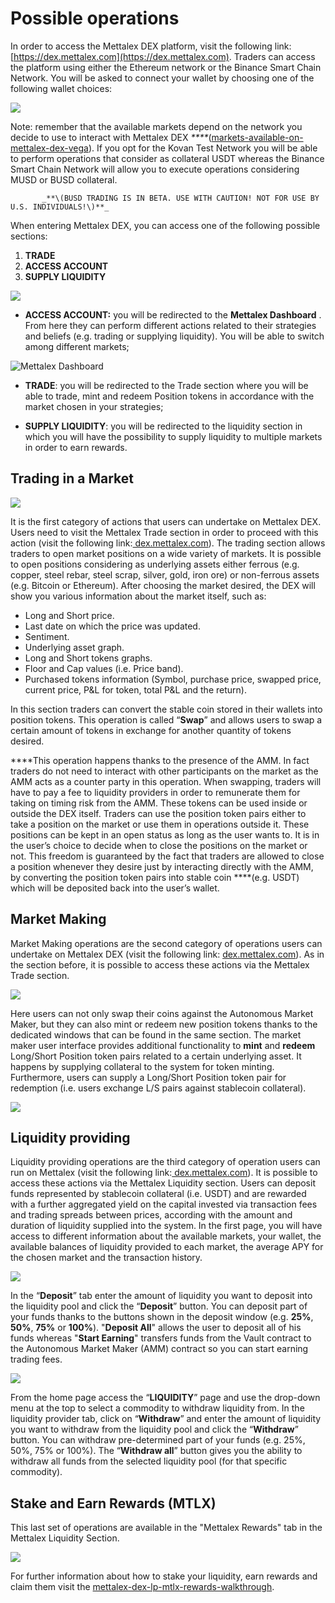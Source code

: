 # Possible operations

In order to access the Mettalex DEX platform, visit the following link: [https://dex.mettalex.com](https://dex.mettalex.com).  Traders can access the platform using either the Ethereum network or the Binance Smart Chain Network. You will be asked to connect your wallet by choosing one of the following wallet choices:

![](https://lh3.googleusercontent.com/QVfNc5KOrcOusBktVAodWCfC47qMQ1jPai8dvDD3idW1U_A4B5Su8Rpc7UC5hwmPpZvvBUg5e9x6tv1ICdeDXE-oTW6SL2dT8qqT5pSAL5fYneYe1fJt7X7vJ_vCXLhPZLf8xDua)

Note: remember that the available markets depend on the network you decide to use to interact with Mettalex DEX _****_\([markets-available-on-mettalex-dex-vega](markets-available-on-mettalex-dex-vega.md)\). If you opt for the Kovan Test Network you will be able to perform operations that consider as collateral USDT whereas the Binance Smart Chain Network will allow you to execute operations considering MUSD or BUSD collateral. 

           _**\(BUSD TRADING IS IN BETA. USE WITH CAUTION! NOT FOR USE BY U.S. INDIVIDUALS!\)**_

When entering Mettalex DEX, you can access one of the following possible sections:

1. **TRADE**
2. **ACCESS ACCOUNT**
3. **SUPPLY LIQUIDITY**

![](.gitbook/assets/dex.png)

* **ACCESS ACCOUNT:** you will be redirected to the **Mettalex Dashboard** . From here they can perform different actions related to their strategies and beliefs \(e.g. trading or supplying liquidity\). You will be able to switch among different markets;

![Mettalex Dashboard](.gitbook/assets/1%20%281%29.png)

* **TRADE**: you will be redirected to the Trade section where you will be able to trade, mint and redeem Position tokens in accordance with the market chosen in your strategies;



* **SUPPLY LIQUIDITY**: you will be redirected to the liquidity section in which you will have the possibility to supply liquidity to multiple markets in order to earn rewards.

## **Trading in a Market**

![](.gitbook/assets/1%20%281%29.png)

It is the first category of actions that users can undertake on Mettalex DEX. Users need to visit the Mettalex Trade section in order to proceed with this action \(visit the following link:[ dex.mettalex.com](http://dex.mettalex.com/)\). The trading section allows traders to open market positions on a wide variety of markets. It is possible to open positions considering as underlying assets either ferrous \(e.g. copper, steel rebar, steel scrap, silver, gold, iron ore\) or non-ferrous assets \(e.g. Bitcoin or Ethereum\). After choosing the market desired, the DEX will show you various information about the market itself, such as:

* Long and Short price.
* Last date on which the price was updated.
* Sentiment.
* Underlying asset graph.
* Long and Short tokens graphs.
* Floor and Cap values \(i.e. Price band\).
* Purchased tokens information \(Symbol, purchase price, swapped price, current price, P&L for token, total P&L and the return\).

In this section traders can convert the stable coin stored in their wallets into position tokens. This operation is called “**Swap**” and allows users to swap a certain amount of tokens in exchange for another quantity of tokens desired.

**‌**This operation happens thanks to the presence of the AMM. In fact traders do not need to interact with other participants on the market as the AMM acts as a counter party in this operation. When swapping, traders will have to pay a fee to liquidity providers in order to remunerate them for taking on timing risk from the AMM. These tokens can be used inside or outside the DEX itself. Traders can use the position token pairs either to take a position on the market or use them in operations outside it. These positions can be kept in an open status as long as the user wants to. It is in the user’s choice to decide when to close the positions on the market or not. This freedom is guaranteed by the fact that traders are allowed to close a position whenever they desire just by interacting directly with the AMM, by converting the position token pairs into stable coin ****\(e.g. USDT\) which will be deposited back into the user’s wallet.

## **‌Market Making**

Market Making operations are the second category of operations users can undertake on Mettalex DEX \(visit the following link: [dex.mettalex.com](http://dex.mettalex.com)\). As in the section before, it is possible to access these actions via the Mettalex Trade section.

![](.gitbook/assets/3.png)

Here users can not only swap their coins against the Autonomous Market Maker, but they can also mint or redeem new position tokens thanks to the dedicated windows that can be found in the same section. The market maker user interface provides additional functionality to **mint** and **redeem** Long/Short Position token pairs related to a certain underlying asset. It happens by supplying collateral to the system for token minting. Furthermore, users can supply a Long/Short Position token pair for redemption \(i.e. users exchange L/S pairs against stablecoin collateral\).

![](.gitbook/assets/4.png)

## Liquidity providing

Liquidity providing operations are the third category of operation users can run on Mettalex \(visit the following link:[ dex.mettalex.com](http://dex.mettalex.com/)\). It is possible to access these actions via the Mettalex Liquidity section. Users can deposit funds represented by stablecoin collateral \(i.e. USDT\) and are rewarded with a further aggregated yield on the capital invested via transaction fees and trading spreads between prices, according with the amount and duration of liquidity supplied into the system. In the first page, you will have access to different information about the available markets, your wallet, the available balances of liquidity provided to each market, the average APY for the chosen market and the transaction history.

![](.gitbook/assets/screen-shot-2021-07-20-at-13.38.39.png)

In the “**Deposit**” tab enter the amount of liquidity you want to deposit into the liquidity pool and click the “**Deposit**” button. You can deposit part of your funds thanks to the buttons shown in the deposit window \(e.g. **25%**, **50%**, **75%** or **100%**\). "**Deposit All**" allows the user to deposit all of his funds whereas "**Start Earning**" transfers funds from the Vault contract to the Autonomous Market Maker \(AMM\) contract so you can start earning trading fees.

![](.gitbook/assets/screen-shot-2021-07-20-at-13.40.11-2-.png)

From the home page access the “**LIQUIDITY**” page and use the drop-down menu at the top to select a commodity to withdraw liquidity from. In the liquidity provider tab, click on “**Withdraw**” and enter the amount of liquidity you want to withdraw from the liquidity pool and click the “**Withdraw**” button. You can withdraw pre-determined part of your funds \(e.g. 25%, 50%, 75% or 100%\). The “**Withdraw all**” button gives you the ability to withdraw all funds from the selected liquidity pool \(for that specific commodity\).

## Stake and Earn Rewards \(MTLX\)

This last set of operations are available in the "Mettalex Rewards" tab in the Mettalex Liquidity Section. 

![](.gitbook/assets/screen-shot-2021-07-20-at-13.40.14-2-.png)

 For further information about how to stake your liquidity, earn rewards and claim them visit the [mettalex-dex-lp-mtlx-rewards-walkthrough](mettalex-dex-lp-mtlx-rewards-walkthrough.md).

